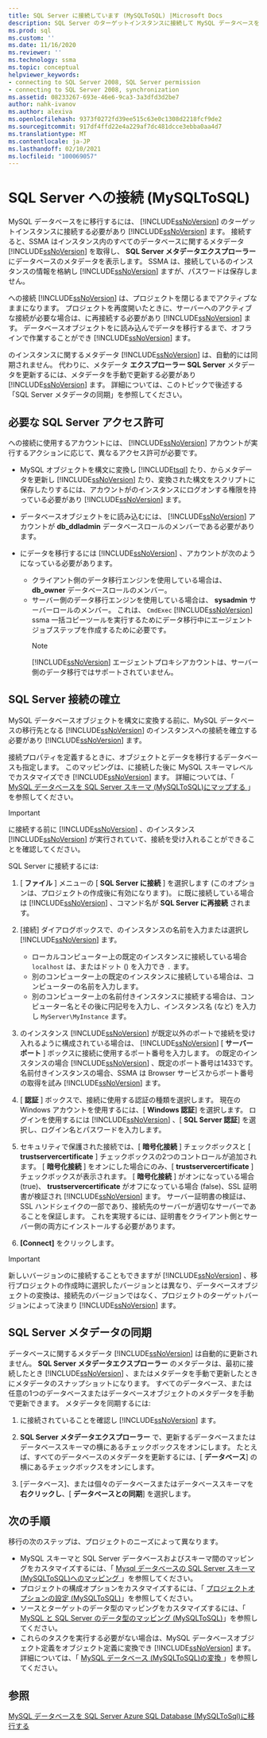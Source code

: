 ```yaml
---
title: SQL Server に接続しています (MySQLToSQL) |Microsoft Docs
description: SQL Server のターゲットインスタンスに接続して MySQL データベースを移行する方法について説明します。 SSMA は SQL Server のデータベースに関するメタデータを取得します。
ms.prod: sql
ms.custom: ''
ms.date: 11/16/2020
ms.reviewer: ''
ms.technology: ssma
ms.topic: conceptual
helpviewer_keywords:
- connecting to SQL Server 2008, SQL Server permission
- connecting to SQL Server 2008, synchronization
ms.assetid: 08233267-693e-46e6-9ca3-3a3dfd3d2be7
author: nahk-ivanov
ms.author: alexiva
ms.openlocfilehash: 9373f0272fd39ee515c63e0c1308d2218fcf9de2
ms.sourcegitcommit: 917df4ffd22e4a229af7dc481dcce3ebba0aa4d7
ms.translationtype: MT
ms.contentlocale: ja-JP
ms.lasthandoff: 02/10/2021
ms.locfileid: "100069057"
---
```

# <a name="connecting-to-sql-server-mysqltosql"></a>SQL Server への接続 (MySQLToSQL)

MySQL データベースをに移行するには、 [!INCLUDE[ssNoVersion](../../includes/ssnoversion-md.md)] のターゲットインスタンスに接続する必要があり [!INCLUDE[ssNoVersion](../../includes/ssnoversion-md.md)] ます。 接続すると、SSMA はインスタンス内のすべてのデータベースに関するメタデータ [!INCLUDE[ssNoVersion](../../includes/ssnoversion-md.md)] を取得し、 **SQL Server メタデータエクスプローラー** にデータベースのメタデータを表示します。 SSMA は、接続しているのインスタンスの情報を格納し [!INCLUDE[ssNoVersion](../../includes/ssnoversion-md.md)] ますが、パスワードは保存しません。

への接続 [!INCLUDE[ssNoVersion](../../includes/ssnoversion-md.md)] は、プロジェクトを閉じるまでアクティブなままになります。 プロジェクトを再度開いたときに、サーバーへのアクティブな接続が必要な場合は、に再接続する必要があり [!INCLUDE[ssNoVersion](../../includes/ssnoversion-md.md)] ます。 データベースオブジェクトをに読み込んでデータを移行するまで、オフラインで作業することができ [!INCLUDE[ssNoVersion](../../includes/ssnoversion-md.md)] ます。

のインスタンスに関するメタデータ [!INCLUDE[ssNoVersion](../../includes/ssnoversion-md.md)] は、自動的には同期されません。 代わりに、メタデータ **エクスプローラー SQL Server** メタデータを更新するには、メタデータを手動で更新する必要があり [!INCLUDE[ssNoVersion](../../includes/ssnoversion-md.md)] ます。 詳細については、このトピックで後述する「SQL Server メタデータの同期」を参照してください。

## <a name="required-sql-server-permissions"></a>必要な SQL Server アクセス許可

への接続に使用するアカウントには、 [!INCLUDE[ssNoVersion](../../includes/ssnoversion-md.md)] アカウントが実行するアクションに応じて、異なるアクセス許可が必要です。

- MySQL オブジェクトを構文に変換し [!INCLUDE[tsql](../../includes/tsql-md.md)] たり、からメタデータを更新し [!INCLUDE[ssNoVersion](../../includes/ssnoversion-md.md)] たり、変換された構文をスクリプトに保存したりするには、アカウントがのインスタンスにログオンする権限を持っている必要があり [!INCLUDE[ssNoVersion](../../includes/ssnoversion-md.md)] ます。

- データベースオブジェクトをに読み込むには、 [!INCLUDE[ssNoVersion](../../includes/ssnoversion-md.md)] アカウントが **db_ddladmin** データベースロールのメンバーである必要があります。

- にデータを移行するには [!INCLUDE[ssNoVersion](../../includes/ssnoversion-md.md)] 、アカウントが次のようになっている必要があります。
  - クライアント側のデータ移行エンジンを使用している場合は、 **db_owner** データベースロールのメンバー。
  - サーバー側のデータ移行エンジンを使用している場合は、 **sysadmin** サーバーロールのメンバー。 これは、 `CmdExec` [!INCLUDE[ssNoVersion](../../includes/ssnoversion-md.md)] ssma 一括コピーツールを実行するためにデータ移行中にエージェントジョブステップを作成するために必要です。
    > [!NOTE]
    > [!INCLUDE[ssNoVersion](../../includes/ssnoversion-md.md)] エージェントプロキシアカウントは、サーバー側のデータ移行ではサポートされていません。

## <a name="establishing-a-sql-server-connection"></a>SQL Server 接続の確立

MySQL データベースオブジェクトを構文に変換する前に、MySQL データベースの移行先となる [!INCLUDE[ssNoVersion](../../includes/ssnoversion-md.md)] のインスタンスへの接続を確立する必要があり [!INCLUDE[ssNoVersion](../../includes/ssnoversion-md.md)] ます。

接続プロパティを定義するときに、オブジェクトとデータを移行するデータベースも指定します。 このマッピングは、に接続した後に MySQL スキーマレベルでカスタマイズでき [!INCLUDE[ssNoVersion](../../includes/ssnoversion-md.md)] ます。 詳細については、「 [MySQL データベースを SQL Server スキーマ &#40;MySQLToSQL&#41;にマップする ](../../ssma/mysql/mapping-mysql-databases-to-sql-server-schemas-mysqltosql.md)」を参照してください。

> [!IMPORTANT]
> に接続する前に [!INCLUDE[ssNoVersion](../../includes/ssnoversion-md.md)] 、のインスタンス [!INCLUDE[ssNoVersion](../../includes/ssnoversion-md.md)] が実行されていて、接続を受け入れることができることを確認してください。

SQL Server に接続するには:

1. [ **ファイル** ] メニューの [ **SQL Server に接続** ] を選択します (このオプションは、プロジェクトの作成後に有効になります)。
   に既に接続している場合は [!INCLUDE[ssNoVersion](../../includes/ssnoversion-md.md)] 、コマンド名が **SQL Server に再接続** されます。

2. [接続] ダイアログボックスで、のインスタンスの名前を入力または選択し [!INCLUDE[ssNoVersion](../../includes/ssnoversion-md.md)] ます。
   - ローカルコンピューター上の既定のインスタンスに接続している場合 `localhost` は、またはドット () を入力でき `.` ます。
   - 別のコンピューター上の既定のインスタンスに接続している場合は、コンピューターの名前を入力します。
   - 別のコンピューター上の名前付きインスタンスに接続する場合は、コンピューター名とその後に円記号を入力し、インスタンス名 (など) を入力し `MyServer\MyInstance` ます。

3. のインスタンス [!INCLUDE[ssNoVersion](../../includes/ssnoversion-md.md)] が既定以外のポートで接続を受け入れるように構成されている場合は、 [!INCLUDE[ssNoVersion](../../includes/ssnoversion-md.md)] [ **サーバーポート** ] ボックスに接続に使用するポート番号を入力します。 の既定のインスタンスの場合 [!INCLUDE[ssNoVersion](../../includes/ssnoversion-md.md)] 、既定のポート番号は1433です。 名前付きインスタンスの場合、SSMA は Browser サービスからポート番号の取得を試み [!INCLUDE[ssNoVersion](../../includes/ssnoversion-md.md)] ます。

4. [ **認証** ] ボックスで、接続に使用する認証の種類を選択します。 現在の Windows アカウントを使用するには、[ **Windows 認証**] を選択します。 ログインを使用するには [!INCLUDE[ssNoVersion](../../includes/ssnoversion-md.md)] 、[ **SQL Server 認証**] を選択し、ログイン名とパスワードを入力します。

5. セキュリティで保護された接続では、[ **暗号化接続** ] チェックボックスと [ **trustservercertificate** ] チェックボックスの2つのコントロールが追加されます。 [ **暗号化接続** ] をオンにした場合にのみ、[ **trustservercertificate** ] チェックボックスが表示されます。 [ **暗号化接続** ] がオンになっている場合 (true)、 **trustservercertificate** がオフになっている場合 (false)、SSL 証明書が検証され [!INCLUDE[ssNoVersion](../../includes/ssnoversion-md.md)] ます。 サーバー証明書の検証は、SSL ハンドシェイクの一部であり、接続先のサーバーが適切なサーバーであることを保証します。 これを実現するには、証明書をクライアント側とサーバー側の両方にインストールする必要があります。

6. **[Connect]** をクリックします。

> [!IMPORTANT]
> 新しいバージョンのに接続することもできますが [!INCLUDE[ssNoVersion](../../includes/ssnoversion-md.md)] 、移行プロジェクトの作成時に選択したバージョンとは異なり、データベースオブジェクトの変換は、接続先のバージョンではなく、プロジェクトのターゲットバージョンによって決まり [!INCLUDE[ssNoVersion](../../includes/ssnoversion-md.md)] ます。

## <a name="synchronizing-sql-server-metadata"></a>SQL Server メタデータの同期

データベースに関するメタデータ [!INCLUDE[ssNoVersion](../../includes/ssnoversion-md.md)] は自動的に更新されません。 **SQL Server メタデータエクスプローラー** のメタデータは、最初に接続したとき [!INCLUDE[ssNoVersion](../../includes/ssnoversion-md.md)] 、またはメタデータを手動で更新したときにメタデータのスナップショットになります。 すべてのデータベース、または任意の1つのデータベースまたはデータベースオブジェクトのメタデータを手動で更新できます。 メタデータを同期するには:

1. に接続されていることを確認し [!INCLUDE[ssNoVersion](../../includes/ssnoversion-md.md)] ます。

2. **SQL Server メタデータエクスプローラー** で、更新するデータベースまたはデータベーススキーマの横にあるチェックボックスをオンにします。
   たとえば、すべてのデータベースのメタデータを更新するには、[ **データベース**] の横にあるチェックボックスをオンにします。

3. [データベース]、または個々のデータベースまたはデータベーススキーマを **右クリックし**、[ **データベースとの同期**] を選択します。

## <a name="next-step"></a>次の手順

移行の次のステップは、プロジェクトのニーズによって異なります。

- MySQL スキーマと SQL Server データベースおよびスキーマ間のマッピングをカスタマイズするには、「 [Mysql データベースの SQL Server スキーマ &#40;MySQLToSQL&#41;へのマッピング ](../../ssma/mysql/mapping-mysql-databases-to-sql-server-schemas-mysqltosql.md)」を参照してください。
- プロジェクトの構成オプションをカスタマイズするには、「 [プロジェクトオプションの設定 &#40;MySQLToSQL&#41;](../../ssma/mysql/setting-project-options-mysqltosql.md)」を参照してください。
- ソースとターゲットのデータ型のマッピングをカスタマイズするには、「 [MySQL と SQL Server のデータ型のマッピング &#40;MySQLToSQL&#41;](../../ssma/mysql/mapping-mysql-and-sql-server-data-types-mysqltosql.md)」を参照してください。
- これらのタスクを実行する必要がない場合は、MySQL データベースオブジェクト定義をオブジェクト定義に変換でき [!INCLUDE[ssNoVersion](../../includes/ssnoversion-md.md)] ます。 詳細については、「 [MySQL データベース &#40;MySQLToSQL&#41;の変換 ](../../ssma/mysql/converting-mysql-databases-mysqltosql.md)」を参照してください。

## <a name="see-also"></a>参照

[MySQL データベースを SQL Server Azure SQL Database &#40;MySQLToSql&#41;に移行する ](../../ssma/mysql/migrating-mysql-databases-to-sql-server-azure-sql-db-mysqltosql.md)
